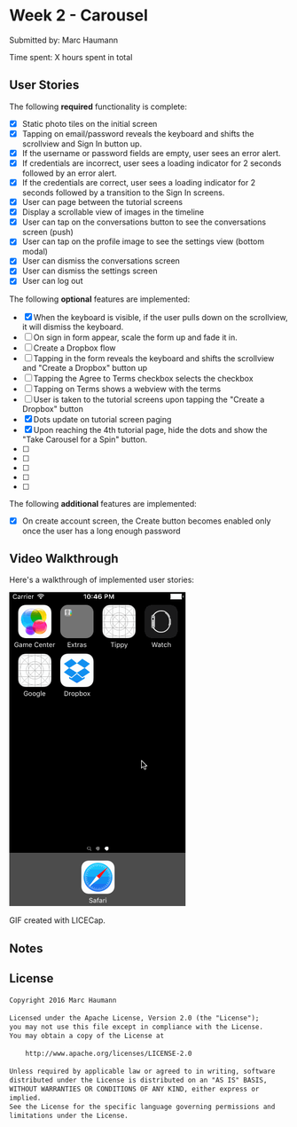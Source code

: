 # Week 2 - Carousel

Submitted by: Marc Haumann

Time spent: X hours spent in total

## User Stories

The following **required** functionality is complete:
* [X] Static photo tiles on the initial screen
* [X] Tapping on email/password reveals the keyboard and shifts the scrollview and Sign In button up.
* [X] If the username or password fields are empty, user sees an error alert.
* [X] If credentials are incorrect, user sees a loading indicator for 2 seconds followed by an error alert.
* [X] If the credentials are correct, user sees a loading indicator for 2 seconds followed by a transition to the Sign In screens.
* [X] User can page between the tutorial screens
* [X] Display a scrollable view of images in the timeline
* [X] User can tap on the conversations button to see the conversations screen (push)
* [X] User can tap on the profile image to see the settings view (bottom modal)
* [X] User can dismiss the conversations screen
* [X] User can dismiss the settings screen
* [X] User can log out

The following **optional** features are implemented:
* [X] When the keyboard is visible, if the user pulls down on the scrollview, it will dismiss the keyboard.
* [ ] On sign in form appear, scale the form up and fade it in.
* [ ] Create a Dropbox flow
 * [ ] Tapping in the form reveals the keyboard and shifts the scrollview and "Create a Dropbox" button up
 * [ ] Tapping the Agree to Terms checkbox selects the checkbox
 * [ ] Tapping on Terms shows a webview with the terms
 * [ ] User is taken to the tutorial screens upon tapping the "Create a Dropbox" button
* [X] Dots update on tutorial screen paging
* [X] Upon reaching the 4th tutorial page, hide the dots and show the "Take Carousel for a Spin" button.
* [ ]
* [ ]
* [ ]
* [ ]
* [ ]

The following **additional** features are implemented:

- [X] On create account screen, the Create button becomes enabled only once the user has a long enough password

## Video Walkthrough 

Here's a walkthrough of implemented user stories:

<img src='https://github.com/marchaumann/Dropbox/blob/master/dropbox.gif' title='Video Walkthrough' width='' alt='Video Walkthrough' />

GIF created with LICECap.

## Notes



## License

    Copyright 2016 Marc Haumann

    Licensed under the Apache License, Version 2.0 (the "License");
    you may not use this file except in compliance with the License.
    You may obtain a copy of the License at

        http://www.apache.org/licenses/LICENSE-2.0

    Unless required by applicable law or agreed to in writing, software
    distributed under the License is distributed on an "AS IS" BASIS,
    WITHOUT WARRANTIES OR CONDITIONS OF ANY KIND, either express or implied.
    See the License for the specific language governing permissions and
    limitations under the License.
